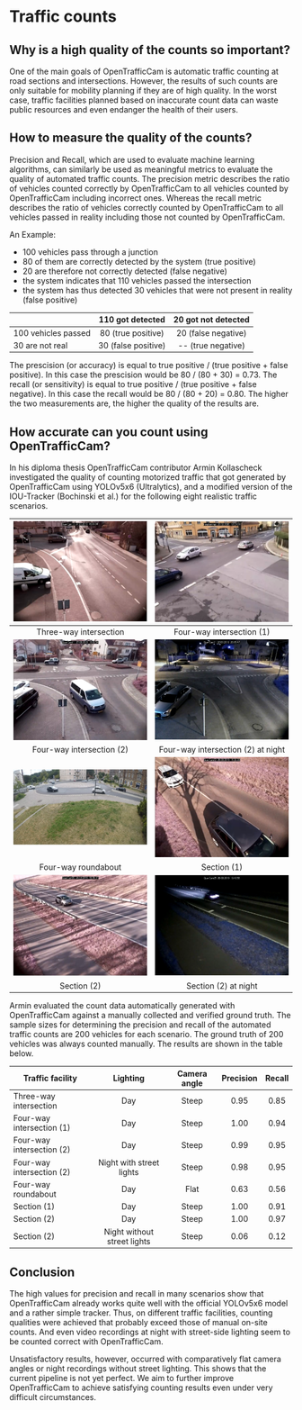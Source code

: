 # Traffic counts

## Why is a high quality of the counts so important?

One of the main goals of OpenTrafficCam is automatic traffic counting at road sections and intersections.
However, the results of such counts are only suitable for mobility planning if they are of high quality.
In the worst case, traffic facilities planned based on inaccurate count data can waste public resources and even endanger the health of their users.

## How to measure the quality of the counts?

Precision and Recall, which are used to evaluate machine learning algorithms, can similarly be used as meaningful metrics to evaluate the quality of automated traffic counts.
The precision metric describes the ratio of vehicles counted correctly by OpenTrafficCam to all vehicles counted by OpenTrafficCam including incorrect ones.
Whereas the recall metric describes the ratio of vehicles correctly counted by OpenTrafficCam to all vehicles passed in reality including those not counted by OpenTrafficCam.

An Example:

- 100 vehicles pass through a junction
- 80 of them are correctly detected by the system (true positive)
- 20 are therefore not correctly detected (false negative)
- the system indicates that 110 vehicles passed the intersection
- the system has thus detected 30 vehicles that were not present in reality (false positive)

|                     |  110 got detected   | 20 got not detected |
| ------------------- | :-----------------: | :-----------------: |
| 100 vehicles passed | 80 (true positive)  | 20 (false negative) |
| 30 are not real     | 30 (false positive) | -- (true negative)  |

The prescision (or accuracy) is equal to true positive / (true positive + false positive). In this case the prescision would be 80 / (80 + 30) = 0.73.
The recall (or sensitivity) is equal to true positive / (true positive + false negative). In this case the recall would be 80 / (80 + 20) = 0.80.
The higher the two measurements are, the higher the quality of the results are.

## How accurate can you count using OpenTrafficCam?

In his diploma thesis OpenTrafficCam contributor Armin Kollascheck investigated the quality of counting motorized traffic that got generated by OpenTrafficCam using YOLOv5x6 (Ultralytics), and a modified version of the IOU-Tracker (Bochinski et al.) for the following eight realistic traffic scenarios.

|  ![image](counts/3-way_intersection.png)   |    ![image](counts/4-way_intersection_1.png)    |
| :----------------------------------------: | :---------------------------------------------: |
|           Three-way intersection           |            Four-way intersection (1)            |
| ![image](counts/4-way_intersection_2.png)  | ![image](counts/4-way_intersection_2_night.png) |
|         Four-way intersection (2)          |       Four-way intersection (2) at night        |
| ![image](counts/4-way_roundabout_flat.png) |         ![image](counts/section_1.png)          |
|            Four-way roundabout             |                   Section (1)                   |
|       ![image](counts/section_2.png)       |      ![image](counts/section_2_night.png)       |
|                Section (2)                 |              Section (2) at night               |

Armin evaluated the count data automatically generated with OpenTrafficCam against a manually collected and verified ground truth.
The sample sizes for determining the precision and recall of the automated traffic counts are 200 vehicles for each scenario. The ground truth of 200 vehicles was always counted manually.
The results are shown in the table below.

| Traffic facility          |          Lighting           | Camera angle | Precision | Recall |
| ------------------------- | :-------------------------: | :----------: | :-------: | :----: |
| Three-way intersection    |             Day             |    Steep     |   0.95    |  0.85  |
| Four-way intersection (1) |             Day             |    Steep     |   1.00    |  0.94  |
| Four-way intersection (2) |             Day             |    Steep     |   0.99    |  0.95  |
| Four-way intersection (2) |  Night with street lights   |    Steep     |   0.98    |  0.95  |
| Four-way roundabout       |             Day             |     Flat     |   0.63    |  0.56  |
| Section (1)               |             Day             |    Steep     |   1.00    |  0.91  |
| Section (2)               |             Day             |    Steep     |   1.00    |  0.97  |
| Section (2)               | Night without street lights |    Steep     |   0.06    |  0.12  |

## Conclusion

The high values for precision and recall in many scenarios show that OpenTrafficCam already works quite well with the official YOLOv5x6 model and a rather simple tracker.
Thus, on different traffic facilities, counting qualities were achieved that probably exceed those of manual on-site counts.
And even video recordings at night with street-side lighting seem to be counted correct with OpenTrafficCam.

Unsatisfactory results, however, occurred with comparatively flat camera angles or night recordings without street lighting.
This shows that the current pipeline is not yet perfect.
We aim to further improve OpenTrafficCam to achieve satisfying counting results even under very difficult circumstances.
